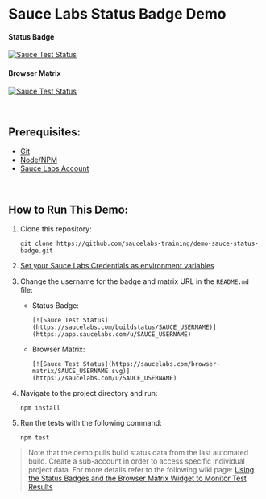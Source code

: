 # Sauce Labs Status Badge Demo

#### Status Badge
[![Sauce Test Status](https://saucelabs.com/buildstatus/SAUCE_USERNAME)](https://app.saucelabs.com/u/SAUCE_USERNAME)

#### Browser Matrix
[![Sauce Test Status](https://saucelabs.com/browser-matrix/SAUCE_USERNAME.svg)](https://saucelabs.com/u/SAUCE_USERNAME)

<br />

## Prerequisites:
* [Git](https://git-scm.com/book/en/v2/Getting-Started-Installing-Git)
* [Node/NPM](https://nodejs.org/en/download/)
* [Sauce Labs Account](www.saucelabs.com)

<br />

## How to Run This Demo:

1. Clone this repository:
    ```
    git clone https://github.com/saucelabs-training/demo-sauce-status-badge.git
    ```
2. [Set your Sauce Labs Credentials as environment variables](https://wiki.saucelabs.com/display/DOCS/Best+Practices+for+Running+Tests#BestPracticesforRunningTests-UseEnvironmentVariablesforAuthenticationCredentials)
3. Change the username for the badge and matrix URL in the `README.md` file:
    
    * Status Badge:
        ```
        [![Sauce Test Status](https://saucelabs.com/buildstatus/SAUCE_USERNAME)](https://app.saucelabs.com/u/SAUCE_USERNAME)

        ```
    * Browser Matrix:
        ```
        [![Sauce Test Status](https://saucelabs.com/browser-matrix/SAUCE_USERNAME.svg)](https://saucelabs.com/u/SAUCE_USERNAME)
        ```
4. Navigate to the project directory and run:
    ```
    npm install
    ```
5. Run the tests with the following command:
    ```
    npm test
    ```
    
 > Note that the demo pulls build status data from the last automated build. Create a sub-account in order to access specific  individual project data. For more details refer to the following wiki page:
 > [Using the Status Badges and the Browser Matrix Widget to Monitor Test Results](https://wiki.saucelabs.com/display/DOCS/Using+Status+Badges+and+the+Browser+Matrix+Widget+to+Monitor+Test+Results)
   
<br />
